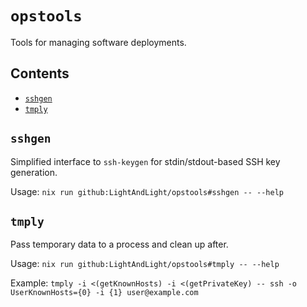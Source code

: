 # `opstools`

Tools for managing software deployments.

## Contents

* [`sshgen`](#sshgen)
* [`tmply`](#tmply)

## `sshgen`

Simplified interface to `ssh-keygen` for stdin/stdout-based SSH key generation. 

Usage: `nix run github:LightAndLight/opstools#sshgen -- --help`

## `tmply`

Pass temporary data to a process and clean up after.

Usage: `nix run github:LightAndLight/opstools#tmply -- --help`

Example: `tmply -i <(getKnownHosts) -i <(getPrivateKey) -- ssh -o UserKnownHosts={0} -i {1} user@example.com`
